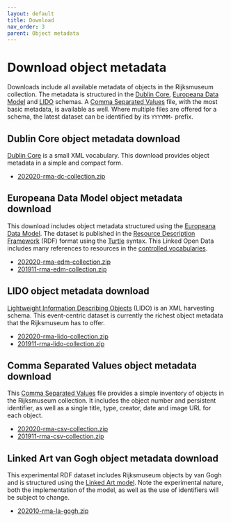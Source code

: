 ```yaml
---
layout: default
title: Download
nav_order: 3
parent: Object metadata
---
```


# Download object metadata
Downloads include all available metadata of objects in the Rijksmuseum collection. The metadata is structured in the [Dublin Core](#dublin-core-metadata-download), [Europeana Data Model](#europeana-data-model-object-metadata-download) and [LIDO](#lido-object-metadata-download) schemas. A [Comma Separated Values](#comma-separated-values-object-metadata-download) file, with the most basic metadata, is available as well. Where multiple files are offered for a schema, the latest dataset can be identified by its `YYYYMM-` prefix.

## Dublin Core object metadata download
[Dublin Core](https://dublincore.org/) is a small XML vocabulary. This download provides object metadata in a simple and compact form.

* [202020-rma-dc-collection.zip](https://scan.rijkskoha.nl/adlibdumps/202001-rma-dc-collection.zip)

## Europeana Data Model object metadata download
This download includes object metadata structured using the [Europeana Data Model](https://pro.europeana.eu/edm-documentation). The dataset is published in the [Resource Description Framework](https://www.w3.org/TR/rdf-primer/) (RDF) format using the [Turtle](https://www.w3.org/TR/turtle/) syntax. This Linked Open Data includes many references to resources in the [controlled vocabularies](../../controlled-vocabularies).

* [202020-rma-edm-collection.zip](https://scan.rijkskoha.nl/adlibdumps/202001-rma-edm-collection.zip)
* [201911-rma-edm-collection.zip](https://scan.rijkskoha.nl/adlibdumps/201911-rma-edm-collection.zip)

## LIDO object metadata download
[Lightweight Information Describing Objects](http://lido-schema.org) (LIDO) is an XML harvesting schema. This event-centric dataset is currently the richest object metadata that the Rijksmuseum has to offer.

* [202020-rma-lido-collection.zip](https://scan.rijkskoha.nl/adlibdumps/202001-rma-lido-collection.zip)
* [201911-rma-lido-collection.zip](https://scan.rijkskoha.nl/adlibdumps/201911-rma-lido-collection.zip)

## Comma Separated Values object metadata download
This [Comma Separated Values](https://en.wikipedia.org/wiki/Comma-separated_values) file provides a simple inventory of objects in the Rijksmuseum collection. It includes the object number and persistent identifier, as well as a single title, type, creator, date and image URL for each object.

* [202020-rma-csv-collection.zip](https://scan.rijkskoha.nl/adlibdumps/202001-rma-csv-collection.zip)
* [201911-rma-csv-collection.zip](https://scan.rijkskoha.nl/adlibdumps/201911-rma-csv-collection.zip)

## Linked Art van Gogh object metadata download
This experimental RDF dataset includes Rijksmuseum objects by van Gogh and is structured using the [Linked Art model](https://linked.art). Note the experimental nature, both the implementation of the model, as well as the use of identifiers will be subject to change.

* [202010-rma-la-gogh.zip](https://scan.rijkskoha.nl/adlibdumps/202010-rma-la-gogh.zip)